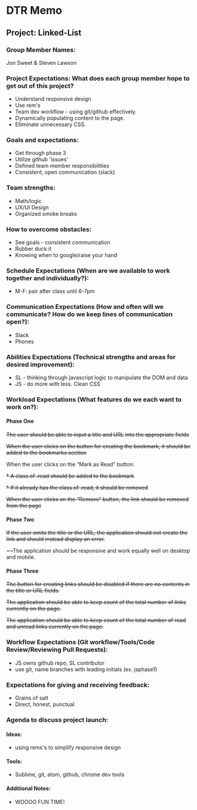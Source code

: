 # DTR Memo

## Project: Linked-List

### Group Member Names:
Jon Sweet & Steven Lawson

### Project Expectations: What does each group member hope to get out of this project?

* Understand responsive design
* Use rem's
* Team dev workflow - using git/github effectively.
* Dynamically populating content to the page.
* Elliminate unnecessary CSS.

### Goals and expectations:

* Get through phase 3
* Utilize github 'issues'
* Defined team member responsibilities
* Consistent, open communication (slack)

### Team strengths:
* Math/logic
* UX/UI Design
* Organized smoke breaks

### How to overcome obstacles:
* See goals - consistent communication
* Rubber duck it
* Knowing when to google/raise your hand

### Schedule Expectations (When are we available to work together and individually?):
* M-F: pair after class until 6-7pm

### Communication Expectations (How and often will we communicate? How do we keep lines of communication open?):
* Slack
* Phones

### Abilities Expectations (Technical strengths and areas for desired improvement):
* SL - thinking through javascript logic to manipulate the DOM and data
* JS - do more with less. Clean CSS

### Workload Expectations (What features do we each want to work on?):
#### Phase One
  ~~The user should be able to input a title and URL into the appropriate fields~~

  ~~When the user clicks on the button for creating the bookmark, it should be added to the bookmarks section~~

  When the user clicks on the “Mark as Read” button:

  ~~* A class of .read should be added to the bookmark~~

  ~~* If it already has the class of .read, it should be removed~~
  
  ~~When the user clicks on the “Remove” button, the link should be removed from the page~~
  
#### Phase Two
  ~~If the user omits the title or the URL, the application should not create the link and should instead display an error.~~

  ~~The application should be responsive and work equally well on desktop and mobile.

#### Phase Three
  ~~The button for creating links should be disabled if there are no contents in the title or URL fields.~~

  ~~The application should be able to keep count of the total number of links currently on the page.~~

  ~~The application should be able to keep count of the total number of read and unread links currently on the page.~~

### Workflow Expectations (Git workflow/Tools/Code Review/Reviewing Pull Requests):
* JS owns github repo, SL contributor
* use git, name branches with leading initials (ex. jsphase1)

### Expectations for giving and receiving feedback:
* Grains of salt
* Direct, honest, punctual

### Agenda to discuss project launch:

#### Ideas:
* using rems's to simplify responsive design

#### Tools:
* Sublime, git, atom, github, chrome dev tools

#### Additional Notes:
* WOOOO FUN TIME!
